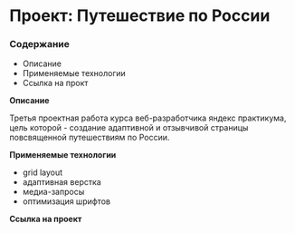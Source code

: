 # Проект: Путешествие по России

### Содержание
* Описание
* Применяемые технологии
* Ссылка на прокт

**Описание**

Третья проектная работа курса веб-разработчика яндекс практикума, цель которой - создание адаптивной и отзывчивой страницы повсвященной путешествиям по России.

**Применяемые технологии**

* grid layout
* адаптивная верстка
* медиа-запросы
* оптимизация шрифтов

**Ссылка на проект**

